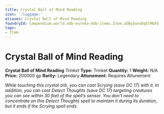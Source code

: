 ```yaml
---
title: Crystal Ball of Mind Reading
icon: ':luggage:'
aliases: Crystal Ball of Mind Reading
foundryId: Compendium.world.ddb-eureka-ddb-items.Item.uEBy5wnxDqSlMQYE
tags:
- Item
---
```


# Crystal Ball of Mind Reading

**Crystal Ball of Mind Reading**
_Trinket_
**Type:** Trinket
**Quantity:** 1
**Weight:** N/A
**Price:** 200000 gp
**Rarity:** Legendary
**Attunement:** Requires Attunement

*While touching this crystal orb, you can cast Scrying (save DC 17) with it. In addition, you can cast Detect Thoughts (save DC 17) targeting creatures you can see within 30 feet of the spell’s sensor. You don’t need to concentrate on this Detect Thoughts spell to maintain it during its duration, but it ends if the Scrying spell ends.*